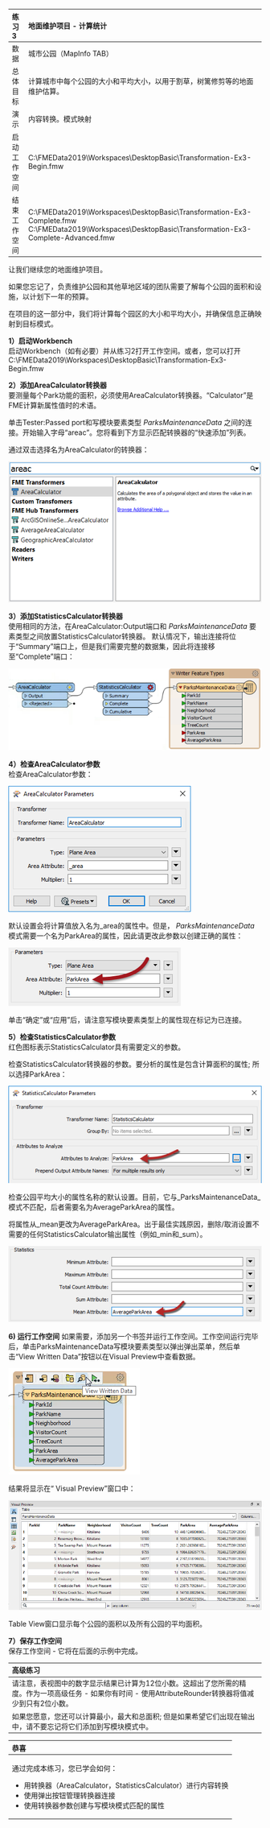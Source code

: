 |  练习3 |  地面维护项目 - 计算统计 |
| :--- | :--- |
| 数据 | 城市公园（MapInfo TAB） |
| 总体目标 | 计算城市中每个公园的大小和平均大小，以用于割草，树篱修剪等的地面维护估算。 |
| 演示 | 内容转换。模式映射 |
| 启动工作空间 | C:\FMEData2019\Workspaces\DesktopBasic\Transformation-Ex3-Begin.fmw |
| 结束工作空间 | C:\FMEData2019\Workspaces\DesktopBasic\Transformation-Ex3-Complete.fmw C:\FMEData2019\Workspaces\DesktopBasic\Transformation-Ex3-Complete-Advanced.fmw |

让我们继续您的地面维护项目。

如果您忘记了，负责维护公园和其他草地区域的团队需要了解每个公园的面积和设施，以计划下一年的预算。

在项目的这一部分中，我们将计算每个园区的大小和平均大小，并确保信息正确映射到目标模式。

  
**1）启动Workbench**  
 启动Workbench（如有必要）并从练习2打开工作空间。或者，您可以打开C:\FMEData2019\Workspaces\DesktopBasic\Transformation-Ex3-Begin.fmw

  
**2）添加AreaCalculator转换器**  
要测量每个Park功能的面积，必须使用AreaCalculator转换器。“Calculator”是FME计算新属性值时的术语。

单击Tester:Passed port和写模块要素类型 _ParksMaintenanceData_ 之间的连接。开始输入字母“areac”。您将看到下方显示匹配转换器的“快速添加”列表。

通过双击选择名为AreaCalculator的转换器：

![](./Images/Img2.222.Ex3.QuickAddAreaCalculator.png)

  
**3）添加StatisticsCalculator转换器**  
使用相同的方法，在AreaCalculator:Output端口和 _ParksMaintenanceData_ 要素类型之间放置StatisticsCalculator转换器。
默认情况下，输出连接将位于“Summary”端口上，但是我们需要完整的数据集，因此将连接移至“Complete”端口：

![](./Images/Img2.223.Ex3.StatsCalcInCanvas.png)

  
**4）检查AreaCalculator参数**  
检查AreaCalculator参数：

![](./Images/Img2.224.Ex3.AreaCalcParameters.png)

默认设置会将计算值放入名为\_area的属性中。但是， _ParksMaintenanceData_ 模式需要一个名为ParkArea的属性，因此请更改此参数以创建正确的属性：

![](./Images/Img2.225.Ex3.AreaCalcEditedParameters.png)

单击“确定”或“应用”后，请注意写模块要素类型上的属性现在标记为已连接。

  
**5）检查StatisticsCalculator参数**  
红色图标表示StatisticsCalculator具有需要定义的参数。

检查StatisticsCalculator转换器的参数。要分析的属性是包含计算面积的属性; 所以选择ParkArea：

![](./Images/Img2.226.Ex3.StatsCalcParameters1.png)

检查公园平均大小的属性名称的默认设置。目前，它与_ParksMaintenanceData_模式不匹配，后者需要名为AverageParkArea的属性。

将属性从\_mean更改为AverageParkArea。出于最佳实践原因，删除/取消设置不需要的任何StatisticsCalculator输出属性（例如\_min和\_sum）。

![](./Images/Img2.227.Ex3.StatsCalcParameters2.png)  


**6) 运行工作空间**
如果需要，添加另一个书签并运行工作空间。工作空间运行完毕后，单击ParksMaintenanceData写模块要素类型以弹出弹出菜单，然后单击“View Written Data”按钮以在Visual Preview中查看数据。

![](./Images/Img2.228.Ex3.ViewWrittenData.png)


结果将显示在“ Visual Preview”窗口中：

![](./Images/Img2.229.Ex3.VPTableView.png)

Table View窗口显示每个公园的面积以及所有公园的平均面积。


**7）保存工作空间**  
保存工作空间 - 它将在后面的示例中完成。

|  高级练习 |
| :--- |
|  请注意，表视图中的数字显示结果已计算为12位小数。这超出了您所需的精度。作为一项高级任务 - 如果你有时间 - 使用AttributeRounder转换器将值减少到只有2位小数。  |
|  如果您愿意，您还可以计算最小，最大和总面积; 但是如果希望它们出现在输出中，请不要忘记将它们添加到写模块模式中。|

<table>
  <thead>
    <tr>
      <th style="text-align:left">恭喜</th>
    </tr>
  </thead>
  <tbody>
    <tr>
      <td style="text-align:left">
        <p>通过完成本练习，您已学会如何：
          <br />
        </p>
        <ul>
          <li>用转换器（AreaCalculator，StatisticsCalculator）进行内容转换</li>
          <li>使用弹出按钮管理转换器连接</li>
          <li>使用转换器参数创建与写模块模式匹配的属性</li>
        </ul>
      </td>
    </tr>
  </tbody>
</table>
